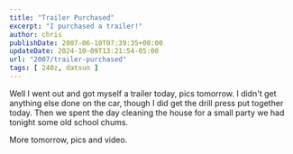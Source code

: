 ```yaml
---
title: "Trailer Purchased"
excerpt: "I purchased a trailer!"
author: chris
publishDate: 2007-06-10T07:39:35+00:00
updateDate: 2024-10-09T13:21:54-05:00
url: "2007/trailer-purchased"
tags: [ 240z, datsun ]
---
```


Well I went out and got myself a trailer today, pics tomorrow. I didn't get anything else done on the car, though I did get the drill press put together today. Then we spent the day cleaning the house for a small party we had tonight some old school chums. 

 More tomorrow, pics and video.

